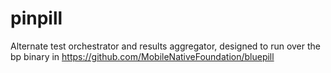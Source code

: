 # pinpill
Alternate test orchestrator and results aggregator, designed to run over the bp binary in https://github.com/MobileNativeFoundation/bluepill
